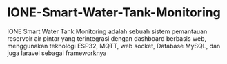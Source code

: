 # IONE-Smart-Water-Tank-Monitoring
IONE Smart Water Tank Monitoring adalah sebuah sistem pemantauan reservoir air pintar yang terintegrasi dengan dashboard berbasis web, menggunakan teknologi ESP32, MQTT, web socket, Database MySQL, dan juga laravel sebagai frameworknya
